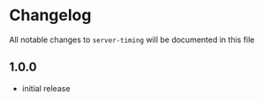 # Changelog

All notable changes to `server-timing` will be documented in this file

## 1.0.0

- initial release
